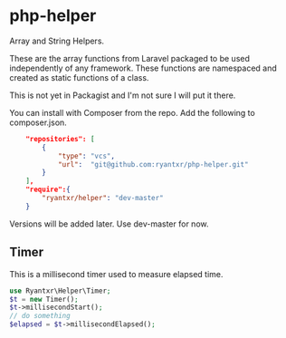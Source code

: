 # php-helper

Array and String Helpers.

These are the array functions from Laravel packaged to be used independently of
any framework. These functions are namespaced and created as static functions
of a class.

This is not yet in Packagist and I'm not sure I will put it there.

You can install with Composer from the repo. Add the following to composer.json.

```json
    "repositories": [
        {
            "type": "vcs",
            "url":  "git@github.com:ryantxr/php-helper.git"
        }
    ],
    "require":{
        "ryantxr/helper": "dev-master"
    }
```

Versions will be added later. Use dev-master for now.

## Timer

This is a millisecond timer used to measure elapsed time.

```php
use Ryantxr\Helper\Timer;
$t = new Timer();
$t->millisecondStart();
// do something
$elapsed = $t->millisecondElapsed();
```